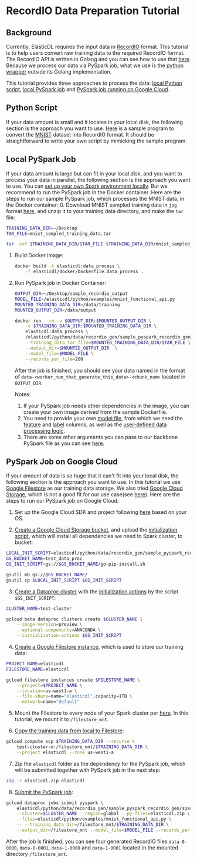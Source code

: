 
# RecordIO Data Preparation Tutorial


## Background
Currently, ElasticDL requires the input data in [RecordIO](https://github.com/wangkuiyi/recordio) format. This tutorial is to help users convert raw training data to the required RecordIO format. The RecordIO API is written in Golang and you can see how to use that [here](https://github.com/wangkuiyi/recordio/blob/develop/recordio_test.go). Because we process our data via PySpark job, what we use is the [python wrapper](https://github.com/wangkuiyi/recordio/tree/develop/python) outside its Golang implementation.

This tutorial provides three approaches to process the data: [local Python script](#python-script), [local PySpark job](#local-pyspark-job) and [PySpark job running on Google Cloud](#pyspark-job-on-google-cloud).


## Python Script
If your data amount is small and it locates in your local disk, the following section is the approach you want to use. [Here](https://github.com/wangkuiyi/elasticdl/blob/develop/elasticdl/python/data/recordio_gen/mnist/gen_data.py) is a sample program to convert the [MNIST](http://yann.lecun.com/exdb/mnist/) dataset into RecordIO format. It should be straightforward to write your own script by mimicking the sample program.


## Local PySpark Job
If your data amount is large but can fit in your local disk, and you want to process your data in parallel, the following section is the approach you want to use. You can [set up your own Spark environment locally](https://www.tutorialkart.com/apache-spark/how-to-install-spark-on-mac-os/). But we recommend to run the PySpark job in the Docker container. Here are the steps to run our sample PySpark job, which processes the MNIST data, in the Docker container:
0. Download MNIST sampled training data in `jpg` format [here](https://www.kaggle.com/scolianni/mnistasjpg/downloads/trainingSample.zip/1), and unzip it to your training data directory, and make the `tar` file:
```bash
TRAINING_DATA_DIR=~/Desktop
TAR_FILE=mnist_sampled_training_data.tar

tar -cvf $TRAINING_DATA_DIR/$TAR_FILE $TRAINING_DATA_DIR/mnist_sampled_training_data
```

1. Build Docker image:
    ```bash
    docker build -t elasticdl:data_process \
        -f elasticdl/docker/Dockerfile.data_process .
    ```

2. Run PySpark job in Docker Container:
    ```bash
    OUTPUT_DIR=~/Desktop/sample_recordio_output
    MODEL_FILE=/elasticdl/python/examples/mnist_functional_api.py
    MOUNTED_TRAINING_DATA_DIR=/data/training
    MOUNTED_OUTPUT_DIR=/data/output

    docker run --rm -v $OUTPUT_DIR:$MOUNTED_OUTPUT_DIR \
        -v $TRAINING_DATA_DIR:$MOUNTED_TRAINING_DATA_DIR \
        elasticdl:data_process \
        /elasticdl/python/data/recordio_gen/sample_pyspark_recordio_gen/spark_gen_recordio.py \
        --training_data_tar_file=$MOUNTED_TRAINING_DATA_DIR/$TAR_FILE \
        --output_dir=$MOUNTED_OUTPUT_DIR  \
        --model_file=$MODEL_FILE \
        --records_per_file=200
    ```
    After the job is finished, you should see your data named in the format of `data-<worker_num_that_generate_this_data>-<chunk_num>` located in `OUTPUT_DIR`.
    
    Notes:
    1. If your PySpark job needs other dependencies in the image, you can create your own image derived from the sample Dockerfile.
    2. You need to provide your own [model file](https://github.com/wangkuiyi/elasticdl/blob/0b7d75fd5073802f33e192244283b86ccf2684e0/elasticdl/doc/model_building.md), from which we need the [feature](https://github.com/wangkuiyi/elasticdl/blob/develop/elasticdl/doc/model_building.md#feature_columns) and [label](https://github.com/wangkuiyi/elasticdl/blob/develop/elasticdl/doc/model_building.md#label_columns) columns, as well as the [user-defined data processing logic](prepare_data_for_a_single_file).
    3. There are some other arguments you can pass to our backbone PySpark file as you can see [here](https://github.com/wangkuiyi/elasticdl/blob/7495659ff5357bdb2e99fedf46d2e49a80b78767/elasticdl/python/data/recordio_gen/sample_pyspark_recordio_gen/spark_gen_recordio.py#L61-L91).


## PySpark Job on Google Cloud
If your amount of data is so huge that it can't fit into your local disk, the following section is the approach you want to use. In this tutorial we use [Google Filestore](https://cloud.google.com/filestore/) as our training data storage. We also tried [Google Cloud Storage](https://cloud.google.com/storage/), which is not a good fit for our use case(see [here](https://github.com/wangkuiyi/elasticdl/issues/381#issuecomment-500686228)). Here are the steps to run our PySpark job on Google Cloud:
1. Set up the Google Cloud SDK and project following [here](https://cloud.google.com/sdk/docs/quickstarts) based on your OS.

2. [Create a Google Cloud Storage bucket](https://cloud.google.com/storage/docs/quickstart-gsutil#create), and upload the [initialization script](./sample_pyspark_recordio_gen/go-pip-install.sh), which will install all dependencies we need to Spark cluster, to bucket:
```bash
LOCAL_INIT_SCRIPT=elasticdl/python/data/recordio_gen/sample_pyspark_recordio_gen/go-pip-install.sh
GS_BUCKET_NAME=test_data_proc
GS_INIT_SCRIPT=gs://$GS_BUCKET_NAME/go-pip-install.sh

gsutil mb gs://$GS_BUCKET_NAME/
gsutil cp $LOCAL_INIT_SCRIPT $GS_INIT_SCRIPT
```

3. [Create a Dataproc cluster](https://cloud.google.com/dataproc/docs/guides/create-cluster) with the [initialization actions](https://cloud.google.com/dataproc/docs/concepts/configuring-clusters/init-actions#using_initialization_actions) by the script `$GS_INIT_SCRIPT`:
```bash
CLUSTER_NAME=test-cluster

gcloud beta dataproc clusters create $CLUSTER_NAME \
    --image-version=preview \
    --optional-components=ANACONDA \
    --initialization-actions $GS_INIT_SCRIPT
```

4. [Create a Google Filestore instance](https://cloud.google.com/filestore/docs/creating-instances#create-instance-gcloud), which is used to store our training data:
```bash
PROJECT_NAME=elasticdl
FILESTORE_NAME=elasticdl

gcloud filestore instances create $FILESTORE_NAME \
    --project=$PROJECT_NAME \
    --location=us-west1-a \
    --file-share=name="elasticdl",capacity=1TB \
    --network=name="default"
```

5. Mount the Filestore to every node of your Spark cluster per [here](https://cloud.google.com/filestore/docs/quickstart-gcloud#mount-filestore-fileshare). In this tutorial, we mount it to `/filestore_mnt`.

6. [Copy the training data from local to Filestore](https://cloud.google.com/filestore/docs/copying-data#computer-to-fileshare):
```bash
gcloud compute scp $TRAINING_DATA_DIR --recurse \
    test-cluster-m:/filestore_mnt/$TRAINING_DATA_DIR \
    --project elasticdl --zone us-west1-a
```

7. Zip the `elasticdl` folder as the dependency for the PySpark job, which will be submitted together with PySpark job in the next step:
```bash
zip -r elasticdl.zip elasticdl
```

8. [Submit the PySpark job](https://cloud.google.com/sdk/gcloud/reference/dataproc/jobs/submit/pyspark):
```bash
gcloud dataproc jobs submit pyspark \
    elasticdl/python/data/recordio_gen/sample_pyspark_recordio_gen/spark_gen_recordio.py \
    --cluster=$CLUSTER_NAME --region=global --py-files=elasticdl.zip \
    --files=elasticdl/python/examples/mnist_functional_api.py \
    -- --training_data_dir=/filestore_mnt/$TRAINING_DATA_DIR \
    --output_dir=/filestore_mnt --model_file=$MODEL_FILE --records_per_file=200
```

After the job is finished, you can see four generated RecordIO files `data-0-0000`, `data-0-0001`, `data-1-0000` and `data-1-0001` located in the mounted directory `/filestore_mnt`.
